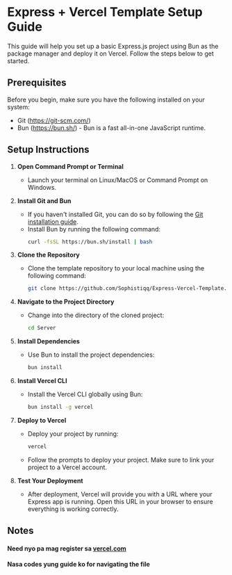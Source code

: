 # Express + Vercel Template Setup Guide

This guide will help you set up a basic Express.js project using Bun as the package manager and deploy it on Vercel. Follow the steps below to get started.

## Prerequisites

Before you begin, make sure you have the following installed on your system:

- Git (https://git-scm.com/)
- Bun (https://bun.sh/) - Bun is a fast all-in-one JavaScript runtime.

## Setup Instructions

1. **Open Command Prompt or Terminal**  
   - Launch your terminal on Linux/MacOS or Command Prompt on Windows.

2. **Install Git and Bun**  
   - If you haven't installed Git, you can do so by following the [Git installation guide](https://git-scm.com/book/en/v2/Getting-Started-Installing-Git).
   - Install Bun by running the following command:
     ```bash
     curl -fsSL https://bun.sh/install | bash
     ```

3. **Clone the Repository**  
   - Clone the template repository to your local machine using the following command:
     ```bash
     git clone https://github.com/Sophistiqq/Express-Vercel-Template.git Server
     ```

4. **Navigate to the Project Directory**  
   - Change into the directory of the cloned project:
     ```bash
     cd Server
     ```

5. **Install Dependencies**  
   - Use Bun to install the project dependencies:
     ```bash
     bun install
     ```

6. **Install Vercel CLI**  
   - Install the Vercel CLI globally using Bun:
     ```bash
     bun install -g vercel
     ```

7. **Deploy to Vercel**  
   - Deploy your project by running:
     ```bash
     vercel
     ```
   - Follow the prompts to deploy your project. Make sure to link your project to a Vercel account.

8. **Test Your Deployment**  
   - After deployment, Vercel will provide you with a URL where your Express app is running. Open this URL in your browser to ensure everything is working correctly.

##
## Notes
#### Need nyo pa mag register sa [vercel.com](vercel.com)
#### Nasa codes yung guide ko for navigating the file

